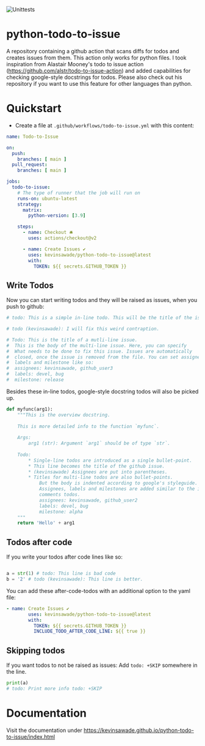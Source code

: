 ![Unittests](https://github.com/kevinsawade/python-todo-to-issue/actions/workflows/unittests.yml/badge.svg)

# python-todo-to-issue

A repository containing a github action that scans diffs for todos and creates issues from them. This action only works for python files. I took inspiration from Alastair Mooney's todo to issue action (https://github.com/alstr/todo-to-issue-action) and added capabilities for checking google-style docstrings for todos. Please also check out his repository if you want to use this feature for other languages than python.

# Quickstart

- Create a file at `.github/workflows/todo-to-issue.yml` with this content:

```yaml
name: Todo-to-Issue

on:
  push:
    branches: [ main ]
  pull_request:
    branches: [ main ]

jobs:
  todo-to-issue:
    # The type of runner that the job will run on
    runs-on: ubuntu-latest
    strategy:
      matrix:
        python-version: [3.9]

    steps:
      - name: Checkout 🛎️
        uses: actions/checkout@v2

      - name: Create Issues ✔️
        uses: kevinsawade/python-todo-to-issue@latest
        with:
          TOKEN: ${{ secrets.GITHUB_TOKEN }}
```

## Write Todos

Now you can start writing todos and they will be raised as issues, when you push to github:

```python
# todo: This is a simple in-line todo. This will be the title of the issue.

# todo (kevinsawade): I will fix this weird contraption.

# Todo: This is the title of a mutli-line issue.
#  This is the body of the multi-line issue. Here, you can specify
#  What needs to be done to fix this issue. Issues are automatically
#  closed, once the issue is removed from the file. You can set assignees,
#  labels and milestone like so:
#  assignees: kevinsawade, github_user3
#  labels: devel, bug
#  milestone: release
```

Besides these in-line todos, google-style docstring todos will also be picked up.

```python
def myfunc(arg1):
    """This is the overview docstring.
    
    This is more detailed info to the function `myfunc`.
    
    Args:
        arg1 (str): Argument `arg1` should be of type `str`.
    
    Todo:
        * Single-line todos are introduced as a single bullet-point.
        * This line becomes the title of the github issue.
        * (kevinsawade) Assignees are put into parentheses.
        * Titles for multi-line todos are also bullet-points.
            But the body is indented according to google's styleguide.
            Assignees, labels and milestones are added similar to the in-line
            comments todos.
            assignees: kevinsawade, github_user2
            labels: devel, bug
            milestone: alpha
    """
    return 'Hello' + arg1
```

## Todos after code

If you write your todos after code lines like so:

```python

a = str(1) # todo: This line is bad code
b = '2' # todo (kevinsawade): This line is better.
```

You can add these after-code-todos with an additional option to the yaml file:

```yaml
- name: Create Issues ✔️
        uses: kevinsawade/python-todo-to-issue@latest
        with:
          TOKEN: ${{ secrets.GITHUB_TOKEN }}
          INCLUDE_TODO_AFTER_CODE_LINE: ${{ true }}
```

## Skipping todos

If you want todos to not be raised as issues: Add `todo: +SKIP` somewhere in the line.

```python
print(a)
# todo: Print more info todo: +SKIP
```

# Documentation

Visit the documentation under https://kevinsawade.github.io/python-todo-to-issue/index.html
